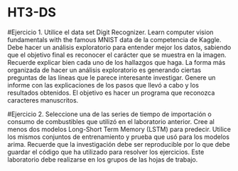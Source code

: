 # HT3-DS


#Ejercicio 1. 
Utilice el data set Digit Recognizer. Learn computer vision fundamentals with the famous  MNIST data de la competencia de Kaggle. Debe hacer un análisis exploratorio para entender mejor  los datos, sabiendo que el objetivo final es reconocer el carácter que se muestra en la imagen.  Recuerde explicar bien cada uno de los hallazgos que haga. La forma más organizada de hacer un análisis exploratorio es generando ciertas preguntas de las líneas que le parece interesante investigar. Genere un informe con las explicaciones de los pasos que llevó a cabo y los resultados obtenidos. El objetivo es hacer un programa que reconozca caracteres manuscritos.

#Ejercicio 2. 
Seleccione una de las series de tiempo de importación o consumo de combustibles que utilizó en el laboratorio anterior. Cree al menos dos modelos Long-Short Term Memory (LSTM) para 
predecir. Utilice los mismos conjuntos de entrenamiento y prueba que usó para los modelos arima. Recuerde que la investigación debe ser reproducible por lo que debe guardar el código que ha utilizado para resolver los ejercicios. Este laboratorio debe realizarse en los grupos de las hojas de 
trabajo.
